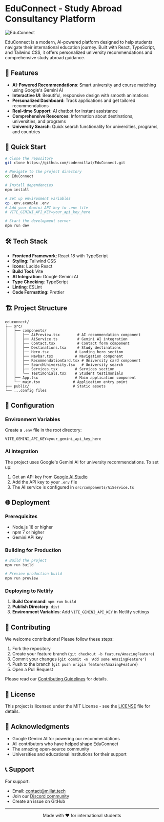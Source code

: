 # EduConnect - Study Abroad Consultancy Platform

![EduConnect](https://images.unsplash.com/photo-1523050854058-8df90110c9f1?auto=format&fit=crop&q=80&w=1200)

EduConnect is a modern, AI-powered platform designed to help students navigate their international education journey. Built with React, TypeScript, and Tailwind CSS, it offers personalized university recommendations and comprehensive study abroad guidance.

## 🌟 Features

- **AI-Powered Recommendations**: Smart university and course matching using Google's Gemini AI
- **Interactive UI**: Beautiful, responsive design with smooth animations
- **Personalized Dashboard**: Track applications and get tailored recommendations
- **Real-time Support**: AI chatbot for instant assistance
- **Comprehensive Resources**: Information about destinations, universities, and programs
- **University Search**: Quick search functionality for universities, programs, and countries

## 🚀 Quick Start

```bash
# Clone the repository
git clone https://github.com/codermillat/EduConnect.git

# Navigate to the project directory
cd EduConnect

# Install dependencies
npm install

# Set up environment variables
cp .env.example .env
# Add your Gemini API key to .env file
# VITE_GEMINI_API_KEY=your_api_key_here

# Start the development server
npm run dev
```

## 🛠️ Tech Stack

- **Frontend Framework**: React 18 with TypeScript
- **Styling**: Tailwind CSS
- **Icons**: Lucide React
- **Build Tool**: Vite
- **AI Integration**: Google Gemini AI
- **Type Checking**: TypeScript
- **Linting**: ESLint
- **Code Formatting**: Prettier

## 🏗️ Project Structure

```
educonnect/
├── src/
│   ├── components/
│   │   ├── AiPreview.tsx        # AI recommendation component
│   │   ├── AiService.ts         # Gemini AI integration
│   │   ├── Contact.tsx          # Contact form component
│   │   ├── Destinations.tsx     # Study destinations
│   │   ├── Hero.tsx            # Landing hero section
│   │   ├── Navbar.tsx          # Navigation component
│   │   ├── RecommendationCard.tsx # University card component
│   │   ├── SearchUniversity.tsx   # University search
│   │   ├── Services.tsx        # Services section
│   │   └── Testimonials.tsx    # Student testimonials
│   ├── App.tsx                 # Main application component
│   └── main.tsx               # Application entry point
├── public/                    # Static assets
└── ...config files
```

## 🔧 Configuration

### Environment Variables

Create a `.env` file in the root directory:

```env
VITE_GEMINI_API_KEY=your_gemini_api_key_here
```

### AI Integration

The project uses Google's Gemini AI for university recommendations. To set up:

1. Get an API key from [Google AI Studio](https://makersuite.google.com/app/apikey)
2. Add the API key to your `.env` file
3. The AI service is configured in `src/components/AiService.ts`

## 🌐 Deployment

### Prerequisites

- Node.js 18 or higher
- npm 7 or higher
- Gemini API key

### Building for Production

```bash
# Build the project
npm run build

# Preview production build
npm run preview
```

### Deploying to Netlify

1. **Build Command**: `npm run build`
2. **Publish Directory**: `dist`
3. **Environment Variables**: Add `VITE_GEMINI_API_KEY` in Netlify settings

## 🤝 Contributing

We welcome contributions! Please follow these steps:

1. Fork the repository
2. Create your feature branch (`git checkout -b feature/AmazingFeature`)
3. Commit your changes (`git commit -m 'Add some AmazingFeature'`)
4. Push to the branch (`git push origin feature/AmazingFeature`)
5. Open a Pull Request

Please read our [Contributing Guidelines](CONTRIBUTING.md) for details.

## 📝 License

This project is licensed under the MIT License - see the [LICENSE](LICENSE) file for details.

## 🙏 Acknowledgments

- Google Gemini AI for powering our recommendations
- All contributors who have helped shape EduConnect
- The amazing open-source community
- Universities and educational institutions for their support

## 📞 Support

For support:
- Email: contact@millat.tech
- Join our [Discord community](https://discord.gg/educonnect)
- Create an issue on GitHub

---

<p align="center">Made with ❤️ for international students</p>